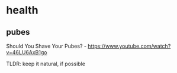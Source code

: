 # health

## pubes

Should You Shave Your Pubes? - https://www.youtube.com/watch?v=46LU6AxB1go

TLDR: keep it natural, if possible
